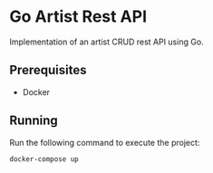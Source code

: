 # Go Artist Rest API

Implementation of an artist CRUD rest API using Go.

## Prerequisites

- Docker

## Running

Run the following command to execute the project:

```
docker-compose up
```